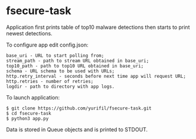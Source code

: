 # fsecure-task

Application first prints table of top10 malware detections then starts to print newest detections.

To configure app edit config.json:
```
base_uri - URL to start polling from;
stream_path - path to stream URL obtained in base_uri;
top10_path - path to top10 URL obtained in base_uri;
schema - URL schema to be used with URLs;
http.retry_interval - seconds before next time app will request URL;
http.retries - number of retries;
logdir - path to directory with app logs.
```

To launch application:
```
$ git clone https://github.com/yurifil/fsecure-task.git
$ cd fsecure-task
$ python3 app.py
```

Data is stored in Queue objects and is printed to STDOUT.
